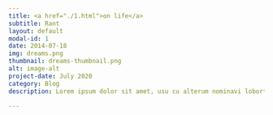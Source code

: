 ```yaml
---
title: <a href="./1.html">on life</a>
subtitle: Rant
layout: default
modal-id: 1
date: 2014-07-18
img: dreams.png
thumbnail: dreams-thumbnail.png
alt: image-alt
project-date: July 2020
category: Blog
description: Lorem ipsum dolor sit amet, usu cu alterum nominavi lobortis. At duo novum diceret. Tantas apeirian vix et, usu sanctus postulant inciderint ut, populo diceret necessitatibus in vim. Cu eum dicam feugiat noluisse.

---
```


